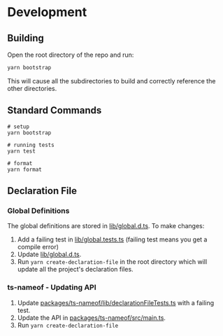 # Development

## Building

Open the root directory of the repo and run:

```ts
yarn bootstrap
```

This will cause all the subdirectories to build and correctly reference the other directories.

## Standard Commands

```
# setup
yarn bootstrap

# running tests
yarn test

# format
yarn format
```

## Declaration File

### Global Definitions

The global definitions are stored in [lib/global.d.ts](lib/global.d.ts). To make changes:

1. Add a failing test in [lib/global.tests.ts](lib/global.tests.ts) (failing test means you get a compile error)
1. Update [lib/global.d.ts](lib/global.d.ts).
1. Run `yarn create-declaration-file` in the root directory which will update all the project's declaration files.

### ts-nameof - Updating API

1. Update [packages/ts-nameof/lib/declarationFileTests.ts](packages/ts-nameof/lib/declarationFileTests.ts) with a failing test.
1. Update the API in [packages/ts-nameof/src/main.ts](packages/ts-nameof/src/main.ts).
1. Run `yarn create-declaration-file`
